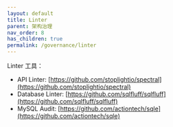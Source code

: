 ```yaml
---
layout: default
title: Linter
parent: 架构治理
nav_order: 8
has_children: true
permalink: /governance/linter
---
```


Linter 工具：

- API Linter: [https://github.com/stoplightio/spectral](https://github.com/stoplightio/spectral)
- Database Linter: [https://github.com/sqlfluff/sqlfluff](https://github.com/sqlfluff/sqlfluff)
- MySQL Audit: [https://github.com/actiontech/sqle](https://github.com/actiontech/sqle)
